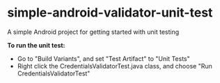 # simple-android-validator-unit-test
A simple Android project for getting started with unit testing

<b>To run the unit test:</b>
- Go to "Build Variants", and set "Test Artifact" to "Unit Tests"
- Right click the CredentialsValidatorTest.java class, and choose "Run CredentialsValidatorTest"
